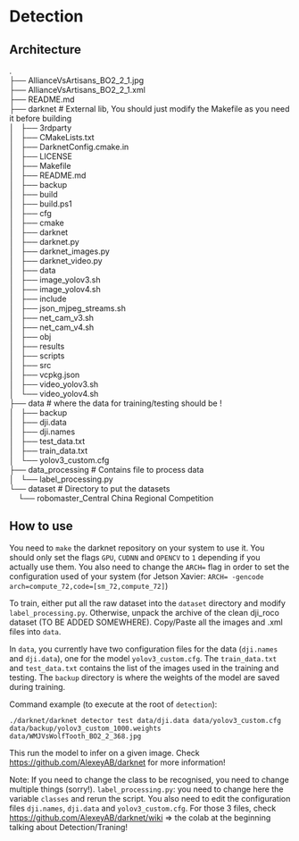 # Detection

## Architecture

. <br>
├── AllianceVsArtisans_BO2_2_1.jpg <br>
├── AllianceVsArtisans_BO2_2_1.xml <br>
├── README.md <br>
├── darknet # External lib, You should just modify the Makefile as you need it before building <br>
│   ├── 3rdparty <br>
│   ├── CMakeLists.txt <br>
│   ├── DarknetConfig.cmake.in <br>
│   ├── LICENSE <br>
│   ├── Makefile <br>
│   ├── README.md <br>
│   ├── backup <br>
│   ├── build <br>
│   ├── build.ps1 <br>
│   ├── cfg <br>
│   ├── cmake <br>
│   ├── darknet <br>
│   ├── darknet.py <br>
│   ├── darknet_images.py <br>
│   ├── darknet_video.py <br>
│   ├── data <br>
│   ├── image_yolov3.sh <br>
│   ├── image_yolov4.sh <br>
│   ├── include <br>
│   ├── json_mjpeg_streams.sh <br>
│   ├── net_cam_v3.sh <br>
│   ├── net_cam_v4.sh <br>
│   ├── obj <br>
│   ├── results <br>
│   ├── scripts <br>
│   ├── src <br>
│   ├── vcpkg.json <br>
│   ├── video_yolov3.sh <br>
│   └── video_yolov4.sh <br>
├── data # where the data for training/testing should be ! <br>
│   ├── backup <br>
│   ├── dji.data <br>
│   ├── dji.names <br>
│   ├── test_data.txt <br>
│   ├── train_data.txt <br>
│   └── yolov3_custom.cfg <br>
├── data_processing # Contains file to process data <br>
│   └── label_processing.py <br>
└── dataset # Directory to put the datasets <br> 
&nbsp;&nbsp;&nbsp;&nbsp;└── robomaster_Central China Regional Competition <br>

## How to use

You need to `make` the darknet repository on your system to use it.
You should only set the flags `GPU`, `CUDNN` and `OPENCV` to `1` depending if you actually use them.
You also need to change the `ARCH=` flag in order to set the configuration used of your system (for Jetson Xavier: `ARCH= -gencode arch=compute_72,code=[sm_72,compute_72]`)

To train, either put all the raw dataset into the `dataset` directory and modify `label_processing.py`. Otherwise, unpack the archive of the clean dji_roco dataset (TO BE ADDED SOMEWHERE). Copy/Paste all the images and .xml files into `data`.

In `data`, you currently have two configuration files for the data (`dji.names` and `dji.data`), one for the model `yolov3_custom.cfg`. The `train_data.txt` and `test_data.txt` contains the list of the images used in the training and testing. The `backup` directory is where the weights of the model are saved during training.

Command example (to execute at the root of `detection`):

`./darknet/darknet detector test data/dji.data data/yolov3_custom.cfg data/backup/yolov3_custom_1000.weights data/WMJVsWolfTooth_BO2_2_368.jpg`

This run the model to infer on a given image.
Check https://github.com/AlexeyAB/darknet for more information!

Note: If you need to change the class to be recognised, you need to change multiple things (sorry!). `label_processing.py`: you need to change here the variable `classes` and rerun the script. You also need to edit the configuration files `dji.names`, `dji.data` and `yolov3_custom.cfg`. For those 3 files, check https://github.com/AlexeyAB/darknet/wiki => the colab at the beginning talking about Detection/Traning!



